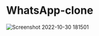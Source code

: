 # WhatsApp-clone
![Screenshot 2022-10-30 181501](https://user-images.githubusercontent.com/72040706/198912594-cc563260-6fbc-4a68-858a-bccd1fc10a62.jpg)
